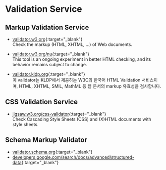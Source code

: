 # Validation Service

## Markup Validation Service

- [validator.w3.org](https://validator.w3.org){:target="_blank"}  
   Check the markup (HTML, XHTML, …) of Web documents.

- [validator.w3.org/nu](https://validator.w3.org/nu/){:target="_blank"}  
   This tool is an ongoing experiment in better HTML checking, and its behavior remains subject to change.
   
- [validator.kldp.org](https://validator.kldp.org){:target="_blank"}  
   이 validator는 KLDP에서 제공하는 W3C의 한국어 HTML Validation 서비스이며, HTML, XHTML, SMIL, MathML 등 웹 문서의 markup 유효성을 검사합니다.  

## CSS Validation Service

- [jigsaw.w3.org/css-validator](https://jigsaw.w3.org/css-validator){:target="_blank"}  
   Check Cascading Style Sheets (CSS) and (X)HTML documents with style sheets.

## Schema Markup Validator

- [validator.schema.org](https://validator.schema.org){:target="_blank"}
- [developers.google.com/search/docs/advanced/structured-data](https://developers.google.com/search/docs/advanced/structured-data){:target="_blank"}
